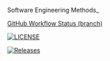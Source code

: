 Software Engineering Methods_ 

[GitHub Workflow Status (branch)](https://img.shields.io/github/actions/workflow/status/40399974/sem/main.yml?branch=master) 

[![LICENSE](https://img.shields.io/github/license/40399974/sem.svg?style=flat-square)](https://github.com/40399974/sem/blob/main/LICENSE) 

[![Releases](https://img.shields.io/github/release/40399974/sem/all.svg?style=flat-square)](https://github.com/40399974/sem/releases)